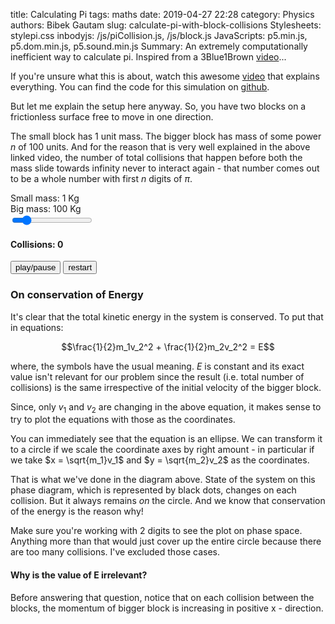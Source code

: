 title: Calculating Pi
tags: maths
date: 2019-04-27 22:28
category: Physics
authors: Bibek Gautam
slug: calculate-pi-with-block-collisions
Stylesheets: stylepi.css
inbodyjs: /js/piCollision.js, /js/block.js
JavaScripts: p5.min.js, p5.dom.min.js, p5.sound.min.js
Summary: An extremely computationally inefficient way to calculate pi. Inspired from a 3Blue1Brown <a href='https://www.youtube.com/watch?v=HEfHFsfGXjs'>video</a>...

If you're unsure what this is about, watch this awesome [video](https://www.youtube.com/watch?v=jsYwFizhncE) that explains everything. You can find the code for this simulation on [github](https://github.com/bibek22/blog).  

But let me explain the setup here anyway. So, you have two blocks on a frictionless surface free to
move in one direction.  

The small block has $1$ unit mass. The bigger block has mass of some power $n$ of $100$ units. And for
the reason that is very well explained in the above linked video, the number of total collisions
that happen before both the mass slide towards infinity never to interact again - that number comes
out to be a whole number with first $n$ digits of $\pi$.  

Small mass: <data id="small">1</data> Kg<br>
Big mass: <data id="big">100</data> Kg<br>
<input class="slider" type="range" id="digits" min="0" max="7" step="1" value="1">
<div id='simulation'></div>


<b><h4 color="#550000">Collisions: <data id="counter">0</data></h4></b>
<button id="play">play/pause</button>
<button id="restart">restart</button><br>

### On conservation of Energy
<span id='phasespace'></span>  

It's clear that the total kinetic energy in the system is conserved. To put that in equations:

$$\frac{1}{2}m_1v_2^2 + \frac{1}{2}m_2v_2^2 = E$$

where, the symbols have the usual meaning. $E$ is constant and its exact value isn't relevant for our
problem since the result (i.e. total number of collisions) is the same irrespective of the initial velocity of the bigger block.

Since, only $v_1$ and $v_2$ are changing in the above equation, it makes sense to try to plot the
equations with those as the coordinates.

You can immediately see that the equation is an ellipse. We can transform it to a circle if we
scale the coordinate axes by right amount - in particular if we take $x = \sqrt{m_1}v_1$ and
$y = \sqrt{m_2}v_2$ as the coordinates.

That is what we've  done in the diagram above. State of the system on this phase diagram, which is
represented by black dots, changes on each collision. But it always remains *on* the
circle. And we know that conservation of the energy is the reason why!

Make sure you're working with $2$ digits to see the plot on phase space. Anything more than that
would just cover up the entire circle because there are too many collisions. I've excluded those cases.


#### Why is the value of E irrelevant?
Before answering that question, notice that on each collision between the blocks, the momentum of bigger block is increasing in positive x - direction. 
